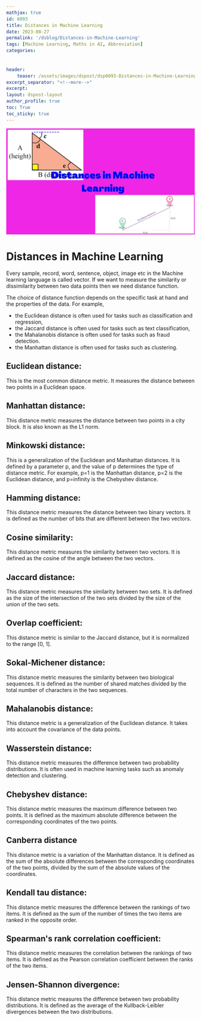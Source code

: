 ```yaml
---
mathjax: true
id: 6093
title: Distances in Machine Learning
date: 2023-08-27
permalink: '/dsblog/Distances-in-Machine-Learning'
tags: [Machine Learning, Maths in AI, Abbreviation]
categories:


header:
    teaser: /assets/images/dspost/dsp6093-Distances-in-Machine-Learning.jpg
excerpt_separator: "<!--more-->"  
excerpt:  
layout: dspost-layout  
author_profile: true  
toc: True  
toc_sticky: true
---
```


![Distances in Machine Learning](/assets/images/dspost/dsp6093-Distances-in-Machine-Learning.jpg)

# Distances in Machine Learning

Every sample, record, word, sentence, object, image etc in the Machine learning language is called vector. If we want to measure the similarity or dissimilarity between two data points then we need distance function.

The choice of distance function depends on the specific task at hand and the properties of the data. For example, 
- the Euclidean distance is often used for tasks such as classification and regression, 
- the Jaccard distance is often used for tasks such as text classification, 
- the Mahalanobis distance is often used for tasks such as fraud detection.
- the Manhattan distance is often used for tasks such as clustering.

## Euclidean distance: 
This is the most common distance metric. It measures the distance between two points in a Euclidean space.

## Manhattan distance: 
This distance metric measures the distance between two points in a city block. It is also known as the L1 norm.

## Minkowski distance: 
This is a generalization of the Euclidean and Manhattan distances. It is defined by a parameter p, and the value of p determines the type of distance metric. For example, p=1 is the Manhattan distance, p=2 is the Euclidean distance, and p=infinity is the Chebyshev distance.

## Hamming distance: 
This distance metric measures the distance between two binary vectors. It is defined as the number of bits that are different between the two vectors.

## Cosine similarity: 
This distance metric measures the similarity between two vectors. It is defined as the cosine of the angle between the two vectors.

## Jaccard distance: 
This distance metric measures the similarity between two sets. It is defined as the size of the intersection of the two sets divided by the size of the union of the two sets.

## Overlap coefficient: 
This distance metric is similar to the Jaccard distance, but it is normalized to the range [0, 1].

## Sokal-Michener distance: 
This distance metric measures the similarity between two biological sequences. It is defined as the number of shared matches divided by the total number of characters in the two sequences.

## Mahalanobis distance: 
This distance metric is a generalization of the Euclidean distance. It takes into account the covariance of the data points.

## Wasserstein distance: 
This distance metric measures the difference between two probability distributions. It is often used in machine learning tasks such as anomaly detection and clustering.

## Chebyshev distance: 
This distance metric measures the maximum difference between two points. It is defined as the maximum absolute difference between the corresponding coordinates of the two points.

## Canberra distance 
This distance metric is a variation of the Manhattan distance. It is defined as the sum of the absolute differences between the corresponding coordinates of the two points, divided by the sum of the absolute values of the coordinates.

## Kendall tau distance: 
This distance metric measures the difference between the rankings of two items. It is defined as the sum of the number of times the two items are ranked in the opposite order.

## Spearman's rank correlation coefficient: 
This distance metric measures the correlation between the rankings of two items. It is defined as the Pearson correlation coefficient between the ranks of the two items.

## Jensen-Shannon divergence: 
This distance metric measures the difference between two probability distributions. It is defined as the average of the Kullback-Leibler divergences between the two distributions.


